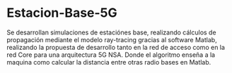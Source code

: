 # Estacion-Base-5G
Se desarrollan simulaciones de  estaciónes base, realizando cálculos de propagación mediante el  modelo ray-tracing gracias al software Matlab, realizando la propuesta de desarrollo tanto  en la red de acceso como en la red Core para una arquitectura 5G NSA. Donde el algoritmo enseña a la maquina como calcular la distancia entre otras radio bases en Matlab.
